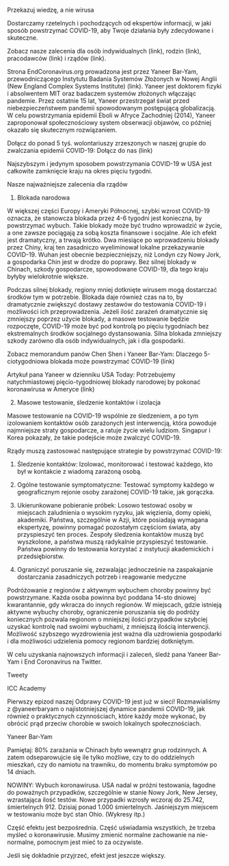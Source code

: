 Przekazuj wiedzę, a nie wirusa

Dostarczamy rzetelnych i pochodzących od ekspertów informacji, w jaki sposób powstrzymać COVID-19, aby Twoje działania były zdecydowane i skuteczne.  

Zobacz nasze zalecenia dla osób indywidualnych (link), rodzin (link), pracodawców (link) i rządów (link).

Strona EndCoronavirus.org prowadzona jest przez Yaneer Bar-Yam, przewodniczącego Instytutu Badania Systemów Złożonych w Nowej Anglii (New England Complex Systems Institute) (link). Yaneer jest doktorem fizyki i absolwentem MIT oraz badaczem systemów złożonych włączając pandemie. Przez ostatnie 15 lat, Yaneer przestrzegał świat przed niebezpieczeństwem pandemii spowodowanym postępującą globalizacją. W celu powstrzymania epidemii Eboli w Afryce Zachodniej (2014), Yaneer zaproponował społecznościowy system obserwacji objawów, co później okazało się skutecznym rozwiązaniem.

Dołącz do ponad 5 tyś. wolontariuszy zrzeszonych w naszej grupie do zwalczania epidemii COVID-19: Dołącz do nas (link)

Najszybszym i jedynym sposobem powstrzymania COVID-19 w USA jest całkowite zamknięcie kraju na okres pięciu tygodni.

Nasze najważniejsze zalecenia dla rządów

1. Blokada narodowa

W większej części Europy i Ameryki Północnej, szybki wzrost COVID-19 oznacza, że stanowcza blokada przez 4-6 tygodni jest konieczna, by powstrzymać wybuch. Takie blokady może być trudno wprowadzić w życie, a one zawsze pociągają za sobą koszta finansowe i socjalne. Ale ich efekt jest dramatyczny, a trwają krótko. Dwa miesiące po wprowadzeniu blokady przez Chiny, kraj ten zasadniczo wyeliminował lokalne przekazywanie COVID-19. Wuhan jest obecnie bezpieczniejszy, niż Londyn czy Nowy Jork, a gospodarka Chin jest w drodze do poprawy. Bez silnej blokady w Chinach, szkody gospodarcze, spowodowane COVID-19, dla tego kraju byłyby wielokrotnie większe.

Podczas silnej blokady, regiony mniej dotknięte wirusem mogą dostarczać środków tym w potrzebie. Blokada daje również czas na to, by dramatycznie zwiększyć dostawy zestawów do testowania COVID-19 i możliwości ich przeprowadzenia. Jeżeli ilość zarażeń dramatycznie się zmniejszy poprzez użycie blokady, a masowe testowanie będzie rozpoczęte, COVID-19 może być pod kontrolą po pięciu tygodniach bez ekstremalnych środków socjalnego dystansowania. Silna blokada zmniejszy szkody zarówno dla osób indywidualnych, jak i dla gospodarki.

Zobacz memorandum panów Chen Shen i Yaneer Bar-Yam: Dlaczego 5-ciotygodniowa blokada może powstrzymać COVID-19 (link)

Artykuł pana Yaneer w dzienniku USA Today: Potrzebujemy natychmiastowej pięcio-tygodniowej blokady narodowej by pokonać koronawirusa w Ameryce (link)

2. Masowe testowanie, śledzenie kontaktów i izolacja

Masowe testowanie na COVID-19 wspólnie ze śledzeniem, a po tym izolowaniem kontaktów osób zarażonych jest interwencją, która powoduje najmniejsze straty gospodarcze, a ratuje życie wielu ludziom. Singapur i Korea pokazały, że takie podejście może zwalczyć COVID-19.

Rządy muszą zastosować następujące strategie by powstrzymać COVID-19:

1. Śledzenie kontaktów: Izolować, monitorować i testować każdego, kto był w kontakcie z wiadomą zarażoną osobą.

2. Ogólne testowanie symptomatyczne: Testować symptomy każdego w geograficznym rejonie osoby zarażonej COVID-19 takie, jak gorączka.

3. Ukierunkowane pobieranie próbek: Losowo testować osoby w miejscach zaludnienia o wysokim ryzyku, jak więzienia, domy opieki, akademiki. Państwa, szczególnie w Azji, które posiadają wymagana ekspertyzę, powinny pomagać pozostałym częściom świata, aby przyspieszyć ten proces. Zespoły śledzenia kontaktów muszą być wyszkolone, a państwa muszą radykalnie przyspieszyć testowanie. Państwa powinny do testowania korzystać z instytucji akademickich i przedsiębiorstw.



3. Ograniczyć poruszanie się, zezwalając jednocześnie na zaspakajanie dostarczania zasadniczych potrzeb i reagowanie medyczne

Podróżowanie z regionów z aktywnym wybuchem choroby powinny być powstrzymane. Każda osoba powinna być poddana 14-sto dniowej kwarantannie, gdy wkracza do innych regionów. W miejscach, gdzie istnieją aktywne wybuchy choroby, ograniczenie poruszania się do podróży koniecznych pozwala regionom o mniejszej ilości przypadków szybciej uzyskać kontrolę nad swoimi wybuchami, z mniejszą ilością interwencji. Możliwość szybszego wyzdrowienia jest ważna dla uzdrowienia gospodarki i dla możliwości udzielenia pomocy regionom bardziej dotkniętym.

W celu uzyskania najnowszych informacji i zaleceń, śledż pana Yaneer Bar-Yam i End Coronavirus na Twitter.


Tweety

ICC Academy

Pierwszy epizod naszej Odprawy COVID-19 jest już w sieci! Rozmawialiśmy z @yaneerbaryam o najistotniejszej dynamice pandemii COVID-19, jak również o praktycznych czynnościach, które każdy może wykonać, by obrócić prąd przeciw chorobie w swoich lokalnych społecznościach.



Yaneer Bar-Yam

Pamiętaj: 80% zarażania w Chinach było wewnątrz grup rodzinnych. A zatem odseparowujcie się ile tylko możliwe, czy to do oddzielnych mieszkań, czy do namiotu na trawniku, do momentu braku symptomów po 14 dniach.


NOWINY: Wybuch koronawirusa. USA nadal w próżni testowania, łagodne do poważnych przypadków, szczególnie w stanie Nowy Jork, New Jersey, wzrastająca ilość testów. Nowe przypadki wzrosły wczoraj do 25.742, śmiertelnych 912. Dzisiaj ponad 1.000 śmiertelnych. Jaśniejszym miejscem w testowaniu może być stan Ohio.
(Wykresy itp.)


Część efektu jest bezpośrednia. Część uświadamia wszystkich, że trzeba myśleć o koronawirusie. Musimy zmienić normalne zachowanie na nie-normalne, pomocnym jest mieć to za oczywiste.

Jeśli się dokładnie przyjrzeć, efekt jest jeszcze większy.

